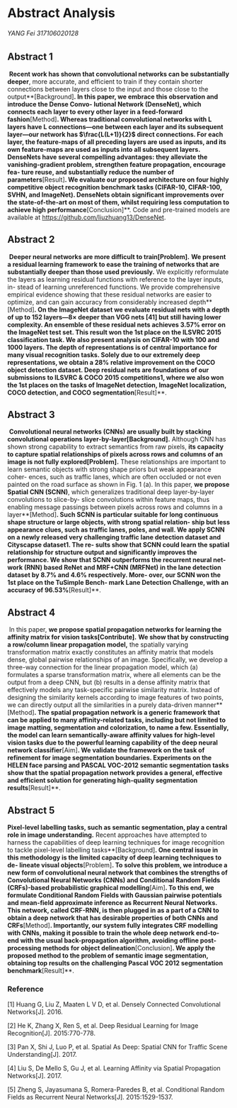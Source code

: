 # Abstract Analysis

######                                                                           YANG Fei                          317106020128

## Abstract 1

​	**Recent work has shown that convolutional networks can be substantially deeper**, more accurate, and efficient to train if they contain shorter connections between layers close to the input and those close to the output**[Background]**. In this paper, **we embrace this observation and introduce the Dense Convo- lutional Network (DenseNet)**, which connects each layer to every other layer in a feed-forward fashion**[Method]**. Whereas traditional convolutional networks with L layers have L connections—one between each layer and its subsequent layer—our network has $\frac{L(L+1)}{2}$ direct connections. For each layer, the feature-maps of all preceding layers are used as inputs, and its own feature-maps are used as inputs into all subsequent layers. **DenseNets have several compelling advantages:** they alleviate the vanishing-gradient problem, strengthen feature propagation, encourage fea- ture reuse, and substantially reduce the number of parameters**[Result]**. **We evaluate our proposed architecture on four highly competitive object recognition benchmark tasks** (CIFAR-10, CIFAR-100, SVHN, and ImageNet). DenseNets obtain significant improvements over the state-of-the-art on most of them, whilst requiring less computation to achieve high performance**[Conclusion]**. Code and pre-trained models are available at https://github.com/liuzhuang13/DenseNet.

## Abstract 2

​	**Deeper neural networks are more difficult to train[Problem].** **We present a residual learning framework to ease the training of networks that are substantially deeper than those used previously.** We explicitly reformulate the layers as learning residual functions with reference to the layer inputs, in- stead of learning unreferenced functions. We provide comprehensive empirical evidence showing that these residual networks are easier to optimize, and can gain accuracy from considerably increased depth**[Method]**. **On the ImageNet dataset we evaluate residual nets** with a depth of up to 152 layers—8× deeper than VGG nets [41] but still having lower complexity. An ensemble of these residual nets achieves 3.57% error on the ImageNet test set. This result won the 1st place on the ILSVRC 2015 classification task. We also present analysis on CIFAR-10 with 100 and 1000 layers. The depth of representations is of central importance for many visual recognition tasks. Solely due to our extremely deep representations, we obtain a 28% relative improvement on the COCO object detection dataset. Deep residual nets are foundations of our submissions to ILSVRC & COCO 2015 competitions1, where we also won the 1st places on the tasks of ImageNet detection, ImageNet localization, COCO detection, and COCO segmentation**[Result]**.

## Abstract 3

​	**Convolutional neural networks (CNNs) are usually built by stacking convolutional operations layer-by-layer[Background].** Although CNN has shown strong capability to extract semantics from raw pixels, **its capacity to capture spatial relationships of pixels across rows and columns of an image is not fully explored[Problem].** These relationships are important to learn semantic objects with strong shape priors but weak appearance coher- ences, such as traffic lanes, which are often occluded or not even painted on the road surface as shown in Fig. 1 (a). In this paper, **we propose Spatial CNN (SCNN)**, which generalizes traditional deep layer-by-layer convolutions to slice-by- slice convolutions within feature maps, thus enabling message passings between pixels across rows and columns in a layer**[Method]**. Such SCNN is particular suitable for long continuous shape structure or large objects, with strong spatial relation- ship but less appearance clues, such as traffic lanes, poles, and wall. **We apply SCNN on a newly released very challenging traffic lane detection dataset and Cityscapse dataset1**. The re- sults show that SCNN could learn the spatial relationship for structure output and significantly improves the performance. We show that SCNN outperforms the recurrent neural net- work (RNN) based ReNet and MRF+CNN (MRFNet) in the lane detection dataset by 8.7% and 4.6% respectively. More- over, our SCNN won the 1st place on the TuSimple Bench- mark Lane Detection Challenge, with an accuracy of 96.53%**[Result]**.

## Abstract 4

​	In this paper, **we propose spatial propagation networks for learning the affinity matrix for vision tasks[Contribute].** **We show that by constructing a row/column linear propagation model,** the spatially varying transformation matrix exactly constitutes an affinity matrix that models dense, global pairwise relationships of an image. Specifically, we develop a three-way connection for the linear propagation model, which (a) formulates a sparse transformation matrix, where all elements can be the output from a deep CNN, but (b) results in a dense affinity matrix that effectively models any task-specific pairwise similarity matrix. Instead of designing the similarity kernels according to image features of two points, we can directly output all the similarities in a purely data-driven manner**[Method]**. **The spatial propagation network is a generic framework that can be applied to many affinity-related tasks,** including but not limited to image matting, segmentation and colorization, to name a few. Essentially, the model can learn semantically-aware affinity values for high-level vision tasks due to the powerful learning capability of the deep neural network classifier**[Aim]**. **We validate the framework on the task of refinement for image segmentation boundaries.** Experiments on the HELEN face parsing and PASCAL VOC-2012 semantic segmentation tasks show that the spatial propagation network provides a general, effective and efficient solution for generating high-quality segmentation results**[Result]**.

## Abstract 5

**Pixel-level labelling tasks, such as semantic segmentation, play a central role in image understanding.** Recent approaches have attempted to harness the capabilities of deep learning techniques for image recognition to tackle pixel-level labelling tasks**[Background]**. **One central issue in this methodology is** the limited capacity of deep learning techniques to de- lineate visual objects**[Problem]**. **To solve this problem**, we introduce a new form of convolutional neural network that combines the strengths of Convolutional Neural Networks (CNNs) and Conditional Random Fields (CRFs)-based probabilistic graphical modelling**[Aim]**. **To this end, we formulate Conditional Random Fields with Gaussian pairwise potentials and mean-field approximate inference as Recurrent Neural Networks.** This network, called CRF-RNN, is then plugged in as a part of a CNN to obtain a deep network that has desirable properties of both CNNs and CRFs**[Method]**. Importantly, **our system fully integrates CRF modelling with CNNs,** making it possible to train the whole deep network end-to-end with the usual back-propagation algorithm, avoiding offline post-processing methods for object delineation**[Conclusion]**. **We apply the proposed method to** the problem of semantic image segmentation, obtaining top results on the challenging Pascal VOC 2012 segmentation benchmark**[Result]**.

### Reference

[1] Huang G, Liu Z, Maaten L V D, et al. Densely Connected Convolutional Networks[J]. 2016.

[2] He K, Zhang X, Ren S, et al. Deep Residual Learning for Image Recognition[J]. 2015:770-778.

[3] Pan X, Shi J, Luo P, et al. Spatial As Deep: Spatial CNN for Traffic Scene Understanding[J]. 2017.

[4] Liu S, De Mello S, Gu J, et al. Learning Affinity via Spatial Propagation Networks[J]. 2017.

[5] Zheng S, Jayasumana S, Romera-Paredes B, et al. Conditional Random Fields as Recurrent Neural Networks[J]. 2015:1529-1537.